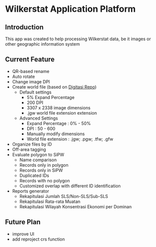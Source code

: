 # Wilkerstat Application Platform

## Introduction

This app was created to help processing Wilkerstat data, be it images or other geographic information system

## Current Feature

- QR-based rename
- Auto rotate
- Change image DPI
- Create world file (based on [Digitasi Repo](https://github.com/devara46/digitasi/tree/main))
  - Default settings
    - 5% Expand Percentage
    - 200 DPI
    - 3307 x 2338 image dimensions
    - .jgw world file extension extension
  - Advanced Settings
    - Expand Percentage : 0% - 50%
    - DPI : 50 - 600
    - Manually modify dimensions
    - World file extension : .jgw; .pgw; .tfw; .gfw
- Organize files by ID
- Off-area tagging
- Evaluate polygon to SiPW
  - Name comparison
  - Records only in polygon
  - Records only in SiPW
  - Duplicated IDs
  - Records with no polygon
  - Customized overlap with different ID identification
- Reports generator
  - Rekapitulasi Jumlah SLS/Non-SLS/Sub-SLS
  - Rekapitulasi Rata-rata Muatan
  - Rekapitulasi Wilayah Konsentrasi Ekonomi per Dominan 

## Future Plan

- improve UI
- add reproject crs function

